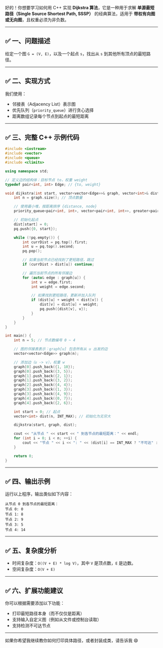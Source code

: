 好的！你想要学习如何用 C++ 实现 **Dijkstra 算法**，它是一种用于求解 **单源最短路径（Single Source Shortest Path, SSSP）** 的经典算法，适用于 **带权有向图或无向图**，且权重必须为非负数。

---

## ✅ 一、问题描述

给定一个图 `G = (V, E)`，以及一个起点 `s`，找出从 `s` 到其他所有顶点的最短路径。

---

## ✅ 二、实现方式

我们使用：

- 邻接表（Adjacency List）表示图
- 优先队列（`priority_queue`）进行贪心选择
- 距离数组记录每个节点到起点的最短距离

---

## ✅ 三、完整 C++ 示例代码

```cpp
#include <iostream>
#include <vector>
#include <queue>
#include <climits>

using namespace std;

// 定义边的结构体：目标节点 to，权重 weight
typedef pair<int, int> Edge; // {to, weight}

void dijkstra(int start, vector<vector<Edge>>& graph, vector<int>& dist) {
    int n = graph.size(); // 顶点数量

    // 使用最小堆，按距离排序 {distance, node}
    priority_queue<pair<int, int>, vector<pair<int, int>>, greater<pair<int, int>>> pq;

    // 初始化起点
    dist[start] = 0;
    pq.push({0, start});

    while (!pq.empty()) {
        int currDist = pq.top().first;
        int u = pq.top().second;
        pq.pop();

        // 如果当前节点已经找到了更短路径，跳过
        if (currDist > dist[u]) continue;

        // 遍历当前节点的所有邻接边
        for (auto& edge : graph[u]) {
            int v = edge.first;
            int weight = edge.second;

            // 如果找到更短路径，更新并加入队列
            if (dist[u] + weight < dist[v]) {
                dist[v] = dist[u] + weight;
                pq.push({dist[v], v});
            }
        }
    }
}

int main() {
    int n = 5; // 节点数编号 0 ~ 4

    // 图的邻接表表示：graph[u] 包含所有从 u 出发的边
    vector<vector<Edge>> graph(n);

    // 添加边（u -> v），权重 w
    graph[0].push_back({1, 10});
    graph[0].push_back({3, 5});
    graph[1].push_back({2, 1});
    graph[1].push_back({3, 2});
    graph[2].push_back({4, 4});
    graph[3].push_back({1, 3});
    graph[3].push_back({4, 9});
    graph[4].push_back({0, 7});
    graph[4].push_back({2, 6});

    int start = 0; // 起点
    vector<int> dist(n, INT_MAX); // 初始化为无穷大

    dijkstra(start, graph, dist);

    cout << "从节点 " << start << " 到各节点的最短距离：" << endl;
    for (int i = 0; i < n; ++i) {
        cout << "节点 " << i << ": " << (dist[i] == INT_MAX ? "不可达" : to_string(dist[i])) << endl;
    }

    return 0;
}
```

---

## ✅ 四、输出示例

运行以上程序，输出类似如下内容：

```
从节点 0 到各节点的最短距离：
节点 0: 0
节点 1: 8
节点 2: 9
节点 3: 5
节点 4: 14
```

---

## ✅ 五、复杂度分析

- 时间复杂度：`O((V + E) * log V)`，其中 `V` 是顶点数，`E` 是边数。
- 空间复杂度：`O(V + E)`

---

## ✅ 六、扩展功能建议

你可以根据需要添加以下功能：

- 打印最短路径本身（而不仅仅是距离）
- 支持输入自定义图（例如从文件或控制台读取）
- 支持检测不可达节点

---

如果你希望我继续教你如何打印具体路径，或者封装成类，请告诉我 😄